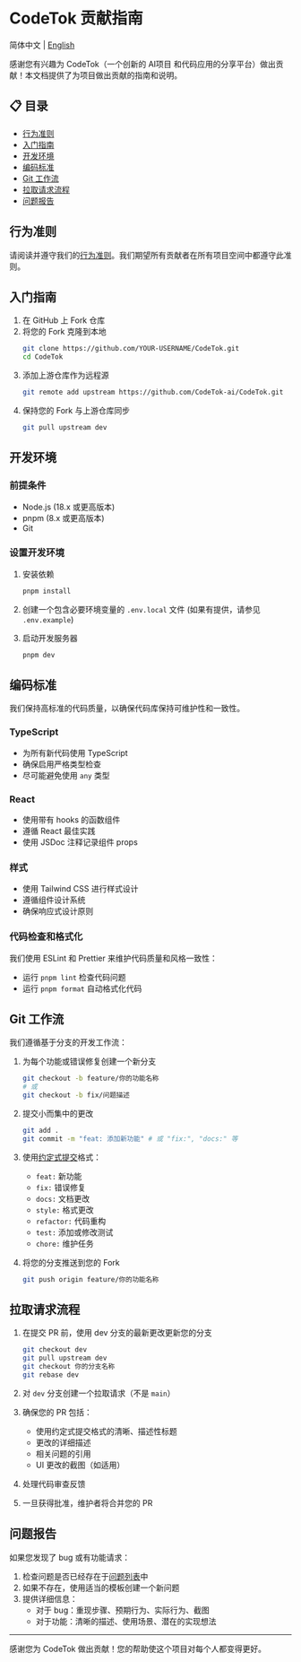 # CodeTok 贡献指南

简体中文 | [English](./CONTRIBUTING.md)

感谢您有兴趣为 CodeTok（一个创新的 AI项目 和代码应用的分享平台）做出贡献！本文档提供了为项目做出贡献的指南和说明。

## 📋 目录

- [行为准则](#行为准则)
- [入门指南](#入门指南)
- [开发环境](#开发环境)
- [编码标准](#编码标准)
- [Git 工作流](#git-工作流)
- [拉取请求流程](#拉取请求流程)
- [问题报告](#问题报告)

## 行为准则

请阅读并遵守我们的[行为准则](./CODE_OF_CONDUCT.md)。我们期望所有贡献者在所有项目空间中都遵守此准则。

## 入门指南

1. 在 GitHub 上 Fork 仓库
2. 将您的 Fork 克隆到本地
   ```bash
   git clone https://github.com/YOUR-USERNAME/CodeTok.git
   cd CodeTok
   ```
3. 添加上游仓库作为远程源
   ```bash
   git remote add upstream https://github.com/CodeTok-ai/CodeTok.git
   ```
4. 保持您的 Fork 与上游仓库同步
   ```bash
   git pull upstream dev
   ```

## 开发环境

### 前提条件
- Node.js (18.x 或更高版本)
- pnpm (8.x 或更高版本)
- Git

### 设置开发环境

1. 安装依赖
   ```bash
   pnpm install
   ```

2. 创建一个包含必要环境变量的 `.env.local` 文件 (如果有提供，请参见 `.env.example`)

3. 启动开发服务器
   ```bash
   pnpm dev
   ```

## 编码标准

我们保持高标准的代码质量，以确保代码库保持可维护性和一致性。

### TypeScript
- 为所有新代码使用 TypeScript
- 确保启用严格类型检查
- 尽可能避免使用 `any` 类型

### React
- 使用带有 hooks 的函数组件
- 遵循 React 最佳实践
- 使用 JSDoc 注释记录组件 props

### 样式
- 使用 Tailwind CSS 进行样式设计
- 遵循组件设计系统
- 确保响应式设计原则

### 代码检查和格式化
我们使用 ESLint 和 Prettier 来维护代码质量和风格一致性：
- 运行 `pnpm lint` 检查代码问题
- 运行 `pnpm format` 自动格式化代码

## Git 工作流

我们遵循基于分支的开发工作流：

1. 为每个功能或错误修复创建一个新分支
   ```bash
   git checkout -b feature/你的功能名称
   # 或
   git checkout -b fix/问题描述
   ```

2. 提交小而集中的更改
   ```bash
   git add .
   git commit -m "feat: 添加新功能" # 或 "fix:", "docs:" 等
   ```

3. 使用[约定式提交](https://www.conventionalcommits.org/zh-hans/v1.0.0/)格式：
   - `feat:` 新功能
   - `fix:` 错误修复
   - `docs:` 文档更改
   - `style:` 格式更改
   - `refactor:` 代码重构
   - `test:` 添加或修改测试
   - `chore:` 维护任务

4. 将您的分支推送到您的 Fork
   ```bash
   git push origin feature/你的功能名称
   ```

## 拉取请求流程

1. 在提交 PR 前，使用 dev 分支的最新更改更新您的分支
   ```bash
   git checkout dev
   git pull upstream dev
   git checkout 你的分支名称
   git rebase dev
   ```

2. 对 `dev` 分支创建一个拉取请求（不是 `main`）

3. 确保您的 PR 包括：
   - 使用约定式提交格式的清晰、描述性标题
   - 更改的详细描述
   - 相关问题的引用
   - UI 更改的截图（如适用）

4. 处理代码审查反馈

5. 一旦获得批准，维护者将合并您的 PR

## 问题报告

如果您发现了 bug 或有功能请求：

1. 检查问题是否已经存在于[问题列表](https://github.com/CodeTok-ai/CodeTok/issues)中
2. 如果不存在，使用适当的模板创建一个新问题
3. 提供详细信息：
   - 对于 bug：重现步骤、预期行为、实际行为、截图
   - 对于功能：清晰的描述、使用场景、潜在的实现想法

---

感谢您为 CodeTok 做出贡献！您的帮助使这个项目对每个人都变得更好。